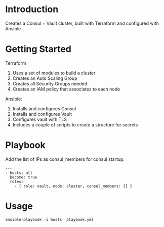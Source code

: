 # Introduction 

Creates a Consul + Vault cluster, built with Terraform and configured with Ansible

# Getting Started
Terraform
1. Uses a set of modules to build a cluster
2. Creates an Auto Scaling Group
3. Creates all Security Groups needed
4. Creates an IAM policy that associates to each node

Ansible:
1. Installs and configures Consul
2. Installs and configures Vault
3. Configures vault with TLS
4. Includes a couple of scripts to create a structure for secrets


# Playbook
Add the list of IPs as consul_members for consul startup.

```
---
- hosts: all
  become: true
  roles:
    - { role: vault, mode: cluster, consul_members: [] }
```

# Usage
```ansible-playbook -i hosts  playbook.yml```


